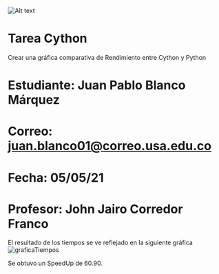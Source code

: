 ![Alt text](https://www.usergioarboleda.edu.co/wp-content/uploads/ultimatum/imagens/logo-mobile-UniversidadSergioArboleda.png)
# Tarea Cython
Crear una gráfica comparativa de Rendimiento entre Cython y Python
# **Estudiante:** Juan Pablo Blanco Márquez
# **Correo:** juan.blanco01@correo.usa.edu.co
# **Fecha:** 05/05/21
# **Profesor:** John Jairo Corredor Franco

El resultado de los tiempos se ve reflejado en la siguiente gráfica
![graficaTiempos](https://user-images.githubusercontent.com/83736747/117225109-2bd6bf80-add7-11eb-84c6-6d1dd8b65a86.png)

Se obtuvo un SpeedUp de 60.90.
